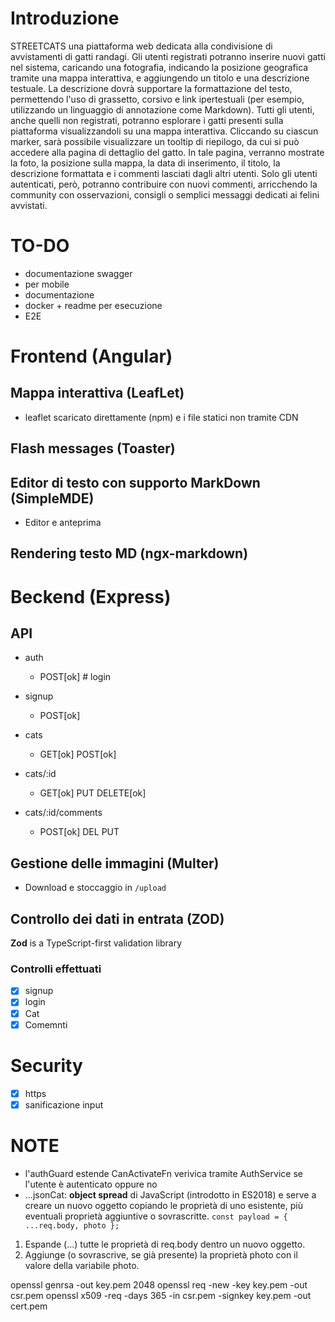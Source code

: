 # Introduzione
STREETCATS una piattaforma web dedicata alla condivisione di avvistamenti di 
gatti randagi. Gli utenti registrati potranno inserire nuovi gatti nel sistema, caricando una fotografia, 
indicando la posizione geografica tramite una mappa interattiva, e aggiungendo un titolo e una 
descrizione testuale. La descrizione dovrà supportare la formattazione del testo, permettendo l'uso 
di grassetto, corsivo e link ipertestuali (per esempio, utilizzando un linguaggio di annotazione come 
Markdown). 
Tutti gli utenti, anche quelli non registrati, potranno esplorare i gatti presenti sulla piattaforma 
visualizzandoli su una mappa interattiva. Cliccando su ciascun marker, sarà possibile visualizzare un 
tooltip di riepilogo, da cui si può accedere alla pagina di dettaglio del gatto. In tale pagina, verranno 
mostrate la foto, la posizione sulla mappa, la data di inserimento, il titolo, la descrizione formattata 
e i commenti lasciati dagli altri utenti. Solo gli utenti autenticati, però, potranno contribuire con 
nuovi commenti, arricchendo la community con osservazioni, consigli o semplici messaggi dedicati 
ai felini avvistati.

# TO-DO

- documentazione swagger
- per mobile
- documentazione
- docker + readme per esecuzione
- E2E

# Frontend (Angular)

## Mappa interattiva (LeafLet)

- leaflet scaricato direttamente (npm) e i file statici non tramite CDN

## Flash messages (Toaster)

## Editor di testo con supporto MarkDown (SimpleMDE)

- Editor e anteprima

## Rendering testo MD (ngx-markdown)


# Beckend (Express)

## API

- auth
    - POST[ok] # login

- signup
    - POST[ok]

- cats 
    - GET[ok] POST[ok]

- cats/:id 
    - GET[ok] PUT DELETE[ok]

- cats/:id/comments
    - POST[ok] DEL PUT

## Gestione delle immagini (Multer)

- Download e stoccaggio in `/upload`

## Controllo dei dati in entrata (ZOD)
**Zod** is a TypeScript-first validation library

### Controlli effettuati

- [x] signup
- [x] login
- [x] Cat
- [x] Comemnti

# Security

- [x] https
- [x] sanificazione input

# NOTE

- l'authGuard estende CanActivateFn verivica tramite AuthService se l'utente è autenticato oppure no
- ...jsonCat: **object spread** di JavaScript (introdotto in ES2018) e serve a creare un nuovo oggetto copiando le proprietà di uno esistente, più eventuali proprietà aggiuntive o sovrascritte.
`const payload = { ...req.body, photo };`
1) Espande (...) tutte le proprietà di req.body dentro un nuovo oggetto.
2) Aggiunge (o sovrascrive, se già presente) la proprietà photo con il valore della variabile photo.

openssl genrsa -out key.pem 2048
openssl req -new -key key.pem -out csr.pem
openssl x509 -req -days 365 -in csr.pem -signkey key.pem -out cert.pem